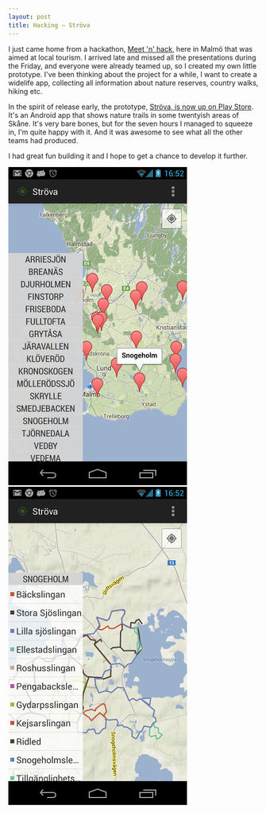 ```yaml
---
layout: post
title: Hacking — Ströva
---
```


I just came home from a hackathon, [Meet 'n' hack](http://mediaevolution.se/meetnhack/), here in Malmö that was aimed at local tourism. I arrived late and missed all the presentations during the Friday, and everyone were already teamed up, so I created my own little prototype. I've been thinking about the project for a while, I want to create a widelife app, collecting all information about nature reserves, country walks, hiking etc.

In the spirit of release early, the prototype, [Ströva, is now up on Play Store](https://play.google.com/store/apps/details?id=com.wigwamlabs.strova). It's an Android app that shows nature trails in some twentyish areas of Skåne. It's very bare bones, but for the seven hours I managed to squeeze in, I'm quite happy with it. And it was awesome to see what all the other teams had produced.

I had great fun building it and I hope to get a chance to develop it further.

![Screen shot of Ströva](/static/images/posts/strova1.png)
![Screen shot of Ströva](/static/images/posts/strova2.png)
